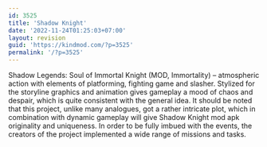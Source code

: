 ```yaml
---
id: 3525
title: 'Shadow Knight'
date: '2022-11-24T01:25:03+07:00'
layout: revision
guid: 'https://kindmod.com/?p=3525'
permalink: '/?p=3525'
---
```


Shadow Legends: Soul of Immortal Knight (MOD, Immortality) – atmospheric action with elements of platforming, fighting game and slasher. Stylized for the storyline graphics and animation gives gameplay a mood of chaos and despair, which is quite consistent with the general idea. It should be noted that this project, unlike many analogues, got a rather intricate plot, which in combination with dynamic gameplay will give Shadow Knight mod apk originality and uniqueness. In order to be fully imbued with the events, the creators of the project implemented a wide range of missions and tasks.
